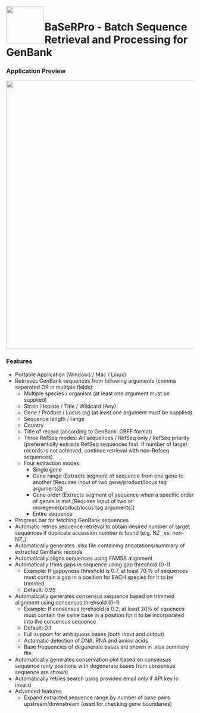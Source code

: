 <img src="https://github.com/user-attachments/assets/59673387-cacb-4cca-a27c-03681739a9d5" width="100" align="left" />

# BaSeRPro - Batch Sequence Retrieval and Processing for GenBank

### Application Preview

<img src="https://github.com/user-attachments/assets/c1129427-0a29-4582-baf9-f3553f39e797" width="720" />

### Features

* Portable Application (Windows / Mac / Linux)
* Retrieves GenBank sequences from following arguments (comma seperated OR in multiple fields): 
  * Multiple species / organism (at least one argument must be supplied)
  * Strain / Isolate / Title / Wildcard (Any)
  * Gene / Product / Locus tag (at least one argument must be supplied)
  * Sequence length / range
  * Country
  * Title of record (according to GenBank .GBFF format)
  * Three RefSeq modes: All sequences / RefSeq only / RefSeq priority (preferentially extracts RefSeq sequences first. If number of target records is not achieved, continue retrieval with non-Refseq sequences)
  * Four extraction modes:
    * Single gene
    * Gene range (Extracts segment of sequence from one gene to another [Requires input of two gene/product/locus tag arguments])
    * Gene order (Extracts segment of sequence when a specific order of genes is met [Requires input of two or moregene/product/locus tag arguments])
    * Entire sequence
* Progress bar for fetching GenBank sequences
* Automatic retries sequence retrieval to obtain desired number of target sequences if duplicate accession number is found (e.g. NZ_ vs. non-NZ_)
* Automatically generates .xlsx file containing annotations/summary of extracted GenBank records
* Automatically aligns sequences using FAMSA alignment
* Automatically trims gaps in sequence using gap threshold (0-1)
  * Example: If gappyness threshold is 0.7, at least 70 % of sequences must contain a gap in a position for EACH species for it to be trimmed
  * Default: 0.95
* Automatically generates consensus sequence based on trimmed alignment using consensus threhsold (0-1)
  * Example: If consensus threhsold is 0.2, at least 20% of equences must contain the same base in a position for it to be incorporated into the consensus sequence
  * Default: 0.1
  * Full support for ambiguous bases (both input and output)
  * Automatic detection of DNA, RNA and amino acids
  * Base frequencies of degenerate bases are shown in .xlsx summary file
* Automatically generates conservation plot based on consensus sequence (only positions with degenerate bases from consensus sequence are shown)
* Automatically retries search using provided email only if API key is invalid
* Advanced features
  * Expand extracted sequence range by number of base pairs upstream/downstream (used for checking gene boundaries)






